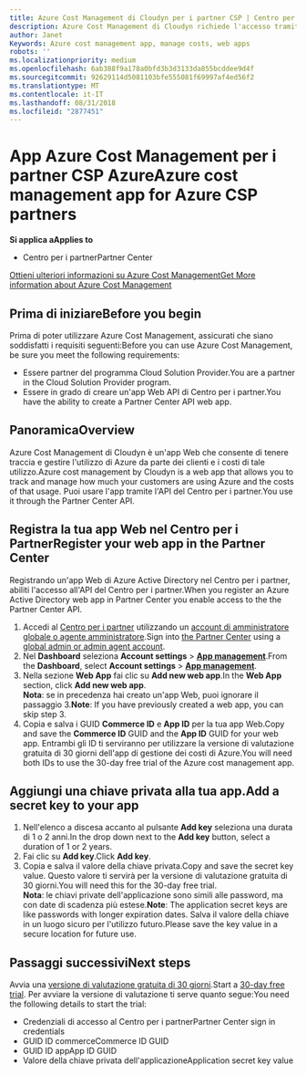 ```yaml
---
title: Azure Cost Management di Cloudyn per i partner CSP | Centro per i partner
description: Azure Cost Management di Cloudyn richiede l'accesso tramite provisioning dell'API Centro per i partner.
author: Janet
Keywords: Azure cost management app, manage costs, web apps
robots: ''
ms.localizationpriority: medium
ms.openlocfilehash: 6ab388f9a178a0bfd3b3d3133da855bcddee9d4f
ms.sourcegitcommit: 92629114d5081103bfe555081f69997af4ed56f2
ms.translationtype: MT
ms.contentlocale: it-IT
ms.lasthandoff: 08/31/2018
ms.locfileid: "2877451"
---
```

# <a name="azure-cost-management-app-for-azure-csp-partners"></a><span data-ttu-id="3e4bf-103">App Azure Cost Management per i partner CSP Azure</span><span class="sxs-lookup"><span data-stu-id="3e4bf-103">Azure cost management app for Azure CSP partners</span></span>  

**<span data-ttu-id="3e4bf-104">Si applica a</span><span class="sxs-lookup"><span data-stu-id="3e4bf-104">Applies to</span></span>**

-  <span data-ttu-id="3e4bf-105">Centro per i partner</span><span class="sxs-lookup"><span data-stu-id="3e4bf-105">Partner Center</span></span>

[<span data-ttu-id="3e4bf-106">Ottieni ulteriori informazioni su Azure Cost Management</span><span class="sxs-lookup"><span data-stu-id="3e4bf-106">Get More information about Azure Cost Management</span></span>](https://go.microsoft.com/fwlink/p/?linkid=857893)

## <a name="before-you-begin"></a><span data-ttu-id="3e4bf-107">Prima di iniziare</span><span class="sxs-lookup"><span data-stu-id="3e4bf-107">Before you begin</span></span>
<span data-ttu-id="3e4bf-108">Prima di poter utilizzare Azure Cost Management, assicurati che siano soddisfatti i requisiti seguenti:</span><span class="sxs-lookup"><span data-stu-id="3e4bf-108">Before you can use Azure Cost Management, be sure you meet the following requirements:</span></span>

- <span data-ttu-id="3e4bf-109">Essere partner del programma Cloud Solution Provider.</span><span class="sxs-lookup"><span data-stu-id="3e4bf-109">You are a partner in the Cloud Solution Provider program.</span></span>
- <span data-ttu-id="3e4bf-110">Essere in grado di creare un'app Web API di Centro per i partner.</span><span class="sxs-lookup"><span data-stu-id="3e4bf-110">You have the ability to create a Partner Center API web app.</span></span>

## <a name="overview"></a><span data-ttu-id="3e4bf-111">Panoramica</span><span class="sxs-lookup"><span data-stu-id="3e4bf-111">Overview</span></span>

<span data-ttu-id="3e4bf-112">Azure Cost Management di Cloudyn è un'app Web che consente di tenere traccia e gestire l'utilizzo di Azure da parte dei clienti e i costi di tale utilizzo.</span><span class="sxs-lookup"><span data-stu-id="3e4bf-112">Azure cost management by Cloudyn is a web app that allows you to track and manage how much your customers are using Azure and the costs of that usage.</span></span> <span data-ttu-id="3e4bf-113">Puoi usare l'app tramite l'API del Centro per i partner.</span><span class="sxs-lookup"><span data-stu-id="3e4bf-113">You use it through the Partner Center API.</span></span>

## <a name="register-your-web-app-in-the-partner-center"></a><span data-ttu-id="3e4bf-114">Registra la tua app Web nel Centro per i Partner</span><span class="sxs-lookup"><span data-stu-id="3e4bf-114">Register your web app in the Partner Center</span></span>
<span data-ttu-id="3e4bf-115">Registrando un'app Web di Azure Active Directory nel Centro per i partner, abiliti l'accesso all'API del Centro per i partner.</span><span class="sxs-lookup"><span data-stu-id="3e4bf-115">When you register an Azure Active Directory web app in Partner Center you enable access to the the Partner Center API.</span></span> 
1.  <span data-ttu-id="3e4bf-116">Accedi al [Centro per i partner](https://partnercenter.microsoft.com/en-us/pcv/dashboard/overview) utilizzando un [account di amministratore globale o agente amministratore](create-user-accounts-and-set-permissions.md).</span><span class="sxs-lookup"><span data-stu-id="3e4bf-116">Sign into [the Partner Center](https://partnercenter.microsoft.com/en-us/pcv/dashboard/overview) using a [global admin or admin agent account](create-user-accounts-and-set-permissions.md).</span></span>
2.  <span data-ttu-id="3e4bf-117">Nel **Dashboard** seleziona **Account settings** &gt; **[App management](https://partnercenter.microsoft.com/en-us/pcv/apiintegration/appmanagement)**.</span><span class="sxs-lookup"><span data-stu-id="3e4bf-117">From the **Dashboard**, select **Account settings** &gt; **[App management](https://partnercenter.microsoft.com/en-us/pcv/apiintegration/appmanagement)**.</span></span>
3.  <span data-ttu-id="3e4bf-118">Nella sezione **Web App** fai clic su **Add new web app**.</span><span class="sxs-lookup"><span data-stu-id="3e4bf-118">In the **Web App** section, click **Add new web app**.</span></span>
<br> <span data-ttu-id="3e4bf-119">**Nota**: se in precedenza hai creato un'app Web, puoi ignorare il passaggio 3.</span><span class="sxs-lookup"><span data-stu-id="3e4bf-119">**Note**: If you have previously created a web app, you can skip step 3.</span></span>
4.  <span data-ttu-id="3e4bf-120">Copia e salva i GUID **Commerce ID** e **App ID** per la tua app Web.</span><span class="sxs-lookup"><span data-stu-id="3e4bf-120">Copy and save the **Commerce ID** GUID and the **App ID** GUID for your web app.</span></span> <span data-ttu-id="3e4bf-121">Entrambi gli ID ti serviranno per utilizzare la versione di valutazione gratuita di 30 giorni dell'app di gestione dei costi di Azure.</span><span class="sxs-lookup"><span data-stu-id="3e4bf-121">You will need both IDs to use the 30-day free trial of the Azure cost management app.</span></span>

## <a name="add-a-secret-key-to-your-app"></a><span data-ttu-id="3e4bf-122">Aggiungi una chiave privata alla tua app.</span><span class="sxs-lookup"><span data-stu-id="3e4bf-122">Add a secret key to your app</span></span>
1.  <span data-ttu-id="3e4bf-123">Nell'elenco a discesa accanto al pulsante **Add key** seleziona una durata di 1 o 2 anni.</span><span class="sxs-lookup"><span data-stu-id="3e4bf-123">In the drop down next to the **Add key** button, select a duration of 1 or 2 years.</span></span>
2.  <span data-ttu-id="3e4bf-124">Fai clic su **Add key**.</span><span class="sxs-lookup"><span data-stu-id="3e4bf-124">Click **Add key**.</span></span> 
3.  <span data-ttu-id="3e4bf-125">Copia e salva il valore della chiave privata.</span><span class="sxs-lookup"><span data-stu-id="3e4bf-125">Copy and save the secret key value.</span></span> <span data-ttu-id="3e4bf-126">Questo valore ti servirà per la versione di valutazione gratuita di 30 giorni.</span><span class="sxs-lookup"><span data-stu-id="3e4bf-126">You will need this for the 30-day free trial.</span></span>
<br><span data-ttu-id="3e4bf-127">**Nota**: le chiavi private dell'applicazione sono simili alle password, ma con date di scadenza più estese.</span><span class="sxs-lookup"><span data-stu-id="3e4bf-127">**Note**: The application secret keys are like passwords with longer expiration dates.</span></span> <span data-ttu-id="3e4bf-128">Salva il valore della chiave in un luogo sicuro per l'utilizzo futuro.</span><span class="sxs-lookup"><span data-stu-id="3e4bf-128">Please save the key value in a secure location for future use.</span></span>

## <a name="next-steps"></a><span data-ttu-id="3e4bf-129">Passaggi successivi</span><span class="sxs-lookup"><span data-stu-id="3e4bf-129">Next steps</span></span>
<span data-ttu-id="3e4bf-130">Avvia una [versione di valutazione gratuita di 30 giorni](https://go.microsoft.com/fwlink/?linkid=857895).</span><span class="sxs-lookup"><span data-stu-id="3e4bf-130">Start a [30-day free trial](https://go.microsoft.com/fwlink/?linkid=857895).</span></span>
<span data-ttu-id="3e4bf-131">Per avviare la versione di valutazione ti serve quanto segue:</span><span class="sxs-lookup"><span data-stu-id="3e4bf-131">You need the following details to start the trial:</span></span>
- <span data-ttu-id="3e4bf-132">Credenziali di accesso al Centro per i partner</span><span class="sxs-lookup"><span data-stu-id="3e4bf-132">Partner Center sign in credentials</span></span>
- <span data-ttu-id="3e4bf-133">GUID ID commerce</span><span class="sxs-lookup"><span data-stu-id="3e4bf-133">Commerce ID GUID</span></span>
- <span data-ttu-id="3e4bf-134">GUID ID app</span><span class="sxs-lookup"><span data-stu-id="3e4bf-134">App ID GUID</span></span>
- <span data-ttu-id="3e4bf-135">Valore della chiave privata dell'applicazione</span><span class="sxs-lookup"><span data-stu-id="3e4bf-135">Application secret key value</span></span>
